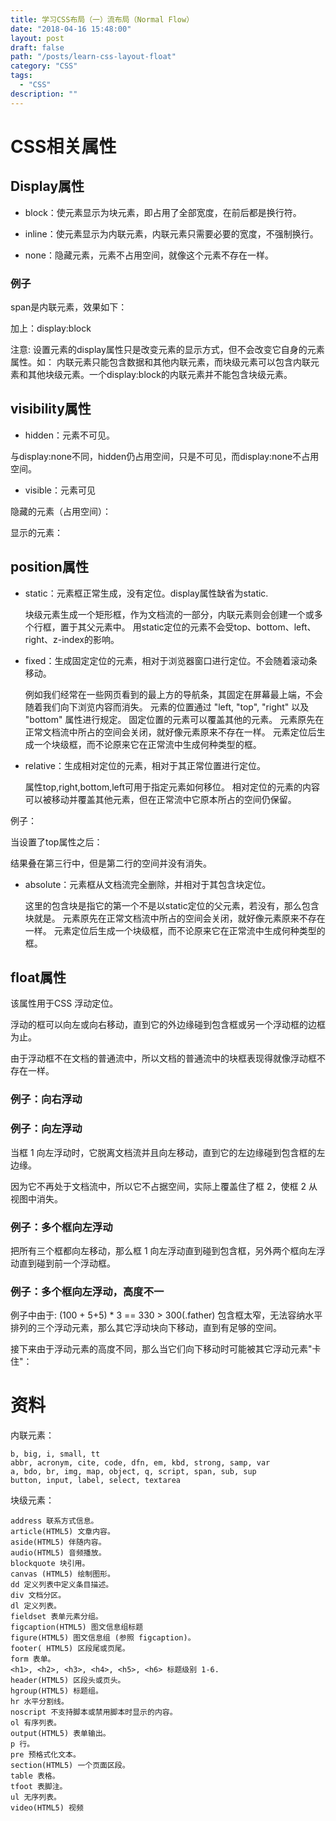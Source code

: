 ```yaml
---
title: 学习CSS布局（一）流布局（Normal Flow）
date: "2018-04-16 15:48:00"
layout: post
draft: false
path: "/posts/learn-css-layout-float"
category: "CSS"
tags:
  - "CSS"
description: ""
---
```


# CSS相关属性

## Display属性
* block：使元素显示为块元素，即占用了全部宽度，在前后都是换行符。

* inline：使元素显示为内联元素，内联元素只需要必要的宽度，不强制换行。

* none：隐藏元素，元素不占用空间，就像这个元素不存在一样。

### 例子

span是内联元素，效果如下：

<script async src="//jsrun.net/rUZKp/embed/result,html/light/"></script>

加上：display:block

<script async src="//jsrun.net/mUZKp/embed/result,html,css/light/"></script>

注意: 设置元素的display属性只是改变元素的显示方式，但不会改变它自身的元素属性。如：
内联元素只能包含数据和其他内联元素，而块级元素可以包含内联元素和其他块级元素。一个display:block的内联元素并不能包含块级元素。

## visibility属性

* hidden：元素不可见。

与display:none不同，hidden仍占用空间，只是不可见，而display:none不占用空间。

* visible：元素可见

隐藏的元素（占用空间）：
<script async src="//jsrun.net/AUZKp/embed/result,html,css/light/"></script>

显示的元素：
<script async src="//jsrun.net/jUZKp/embed/result,html,css/light/"></script>

## position属性

* static：元素框正常生成，没有定位。display属性缺省为static. 

    块级元素生成一个矩形框，作为文档流的一部分，内联元素则会创建一个或多个行框，置于其父元素中。
    用static定位的元素不会受top、bottom、left、right、z-index的影响。

* fixed：生成固定定位的元素，相对于浏览器窗口进行定位。不会随着滚动条移动。

    例如我们经常在一些网页看到的最上方的导航条，其固定在屏幕最上端，不会随着我们向下浏览内容而消失。
    元素的位置通过 "left, "top", "right" 以及 "bottom" 属性进行规定。 
    固定位置的元素可以覆盖其他的元素。 
    元素原先在正常文档流中所占的空间会关闭，就好像元素原来不存在一样。
    元素定位后生成一个块级框，而不论原来它在正常流中生成何种类型的框。

* relative：生成相对定位的元素，相对于其正常位置进行定位。 

    属性top,right,bottom,left可用于指定元素如何移位。
    相对定位的元素的内容可以被移动并覆盖其他元素，但在正常流中它原本所占的空间仍保留。

例子：

<script async src="//jsrun.net/RUZKp/embed/result,html,css/light/"></script>

当设置了top属性之后：

<script async src="//jsrun.net/MUZKp/embed/result,html,css/light/"></script>

结果叠在第三行中，但是第二行的空间并没有消失。

* absolute：元素框从文档流完全删除，并相对于其包含块定位。

    这里的包含块是指它的第一个不是以static定位的父元素，若没有，那么包含块就是<html>。
    元素原先在正常文档流中所占的空间会关闭，就好像元素原来不存在一样。
    元素定位后生成一个块级框，而不论原来它在正常流中生成何种类型的框。

## float属性

该属性用于CSS 浮动定位。

浮动的框可以向左或向右移动，直到它的外边缘碰到包含框或另一个浮动框的边框为止。

由于浮动框不在文档的普通流中，所以文档的普通流中的块框表现得就像浮动框不存在一样。

### 例子：向右浮动
<script async src="//jsrun.net/k9ZKp/embed/result,html,css/light/"></script>

### 例子：向左浮动
<script async src="//jsrun.net/Y9ZKp/embed/result,html,css/light/"></script>

当框 1 向左浮动时，它脱离文档流并且向左移动，直到它的左边缘碰到包含框的左边缘。

因为它不再处于文档流中，所以它不占据空间，实际上覆盖住了框 2，使框 2 从视图中消失。

### 例子：多个框向左浮动
<script async src="//jsrun.net/i9ZKp/embed/result,html,css/light/"></script>

把所有三个框都向左移动，那么框 1 向左浮动直到碰到包含框，另外两个框向左浮动直到碰到前一个浮动框。

### 例子：多个框向左浮动，高度不一
<script async src="//jsrun.net/q9ZKp/embed/result,html,css/light/"></script>

例子中由于: (100 + 5+5) * 3 == 330 > 300(.father)
包含框太窄，无法容纳水平排列的三个浮动元素，那么其它浮动块向下移动，直到有足够的空间。

接下来由于浮动元素的高度不同，那么当它们向下移动时可能被其它浮动元素"卡住"：




# 资料

内联元素： 
```
b, big, i, small, tt 
abbr, acronym, cite, code, dfn, em, kbd, strong, samp, var 
a, bdo, br, img, map, object, q, script, span, sub, sup 
button, input, label, select, textarea 
```

块级元素：
```
address 联系方式信息。 
article(HTML5) 文章内容。 
aside(HTML5) 伴随内容。 
audio(HTML5) 音频播放。 
blockquote 块引用。 
canvas (HTML5) 绘制图形。 
dd 定义列表中定义条目描述。 
div 文档分区。 
dl 定义列表。 
fieldset 表单元素分组。 
figcaption(HTML5) 图文信息组标题 
figure(HTML5) 图文信息组 (参照 figcaption)。 
footer( HTML5) 区段尾或页尾。 
form 表单。 
<h1>, <h2>, <h3>, <h4>, <h5>, <h6> 标题级别 1-6. 
header(HTML5) 区段头或页头。 
hgroup(HTML5) 标题组。 
hr 水平分割线。 
noscript 不支持脚本或禁用脚本时显示的内容。 
ol 有序列表。 
output(HTML5) 表单输出。 
p 行。 
pre 预格式化文本。 
section(HTML5) 一个页面区段。 
table 表格。 
tfoot 表脚注。 
ul 无序列表。 
video(HTML5) 视频
```